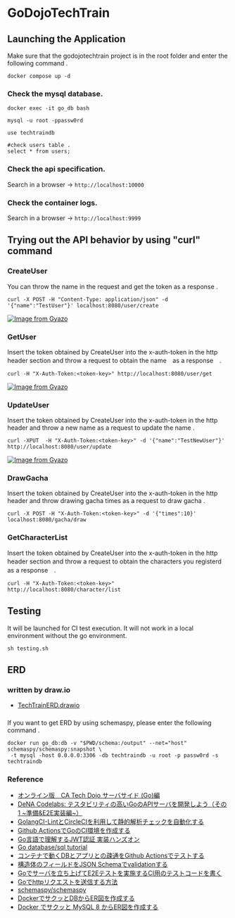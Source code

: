 # GoDojoTechTrain

## Launching the Application
Make sure that the godojotechtrain project is in the root folder and enter the following command .
```
docker compose up -d
```
### Check the mysql database.
```
docker exec -it go_db bash

mysql -u root -ppassw0rd

use techtraindb

#check users table .
select * from users;
```

### Check the api specification.
Search in a browser → `http://localhost:10000`

### Check the container logs.
Search in a browser → `http://localhost:9999`

## Trying out the API behavior by using "curl" command 

### CreateUser
You can throw the name in the request and get the token as a response .
```
curl -X POST -H "Content-Type: application/json" -d '{"name":"TestUser"}' localhost:8080/user/create
```
[![Image from Gyazo](https://i.gyazo.com/8dd2ceacfb56fdce9c861bf0a79847c8.png)](https://gyazo.com/8dd2ceacfb56fdce9c861bf0a79847c8)

### GetUser
Insert the token obtained by CreateUser into the x-auth-token in the http header section and throw a request to obtain the name　as a response　.
```
curl -H "X-Auth-Token:<token-key>" http://localhost:8080/user/get
```
[![Image from Gyazo](https://i.gyazo.com/83c265f9c1c243773058a3161e5a4c3f.png)](https://gyazo.com/83c265f9c1c243773058a3161e5a4c3f)
### UpdateUser
Insert the token obtained by CreateUser into the x-auth-token in the http header and throw a new name as a request to update the name .

```
curl -XPUT  -H "X-Auth-Token:<token-key>" -d '{"name":"TestNewUser"}' http://localhost:8080/user/update 
```

[![Image from Gyazo](https://i.gyazo.com/7b337faf2602fc828cbac398ff666fdf.png)](https://gyazo.com/7b337faf2602fc828cbac398ff666fdf)

### DrawGacha

Insert the token obtained by CreateUser into the x-auth-token in the http header and throw drawing gacha times as a request to draw gacha .
```
curl -X POST -H "X-Auth-Token:<token-key>" -d '{"times":10}' localhost:8080/gacha/draw
```

### GetCharacterList
Insert the token obtained by CreateUser into the x-auth-token in the http header section and throw a request to obtain the characters you registerd　as a response　.
```
curl -H "X-Auth-Token:<token-key>" http://localhost:8080/character/list
```

## Testing

It will be launched for CI test execution. It will not work in a local environment without the go environment.

```
sh testing.sh 
```

## ERD

### written by draw.io
- [TechTrainERD.drawio](https://drive.google.com/file/d/1eJ9z5BW58hKN4MKJkjldIqqWgjXTSEEe/view?usp=sharing)

### 
If you want to get ERD by using  schemaspy, please enter the following command .
```
docker run go_db:db -v "$PWD/schema:/output" --net="host" schemaspy/schemaspy:snapshot \
 -t mysql -host 0.0.0.0:3306 -db techtraindb -u root -p passw0rd -s  techtraindb 
 ```

### Reference
- [オンライン版　CA Tech Dojo サーバサイド (Go)編](https://techbowl.co.jp/techtrain/missions/12)
- [DeNA Codelabs: テスタビリティの高いGoのAPIサーバを開発しよう（その1 ~準備&E2E実装編~）](https://dena.github.io/codelabs/testable-architecture-with-go-part1/#0)
- [GolangCI-LintとCircleCIを利用して静的解析チェックを自動化する](https://blog.mmmcorp.co.jp/blog/2021/01/10/golangci-lint-circleci/)
- [Github ActionsでGoのCI環境を作成する](https://blog.mmmcorp.co.jp/blog/2021/01/10/golangci-lint-circleci/)
- [Go言語で理解するJWT認証 実装ハンズオン](https://qiita.com/po3rin/items/740445d21487dfcb5d9f)
- [Go database/sql tutorial](http://go-database-sql.org/index.html)
- [コンテナで動くDBとアプリとの疎通をGithub Actionsでテストする](https://times.hrbrain.co.jp/entry/test-using-container-on-github-actions)
- [構造体のフィールドをJSON Schemaでvalidationする](https://qiita.com/nownabe/items/e62bbedd2e1687d1ff70)
- [Goでサーバを立ち上げてE2Eテストを実施するCI用のテストコードを書く](https://budougumi0617.github.io/2020/03/27/http-test-in-go/)
- [Goでhttpリクエストを送信する方法](https://qiita.com/taizo/items/c397dbfed7215969b0a5)
- [schemaspy/schemaspy](https://hub.docker.com/r/schemaspy/schemaspy/)
- [DockerでサクッとDBからER図を作成する](https://qiita.com/kamukiriri/items/ab1669c19831c18db9ee)
- [Docker でサクッと MySQL 8 からER図を作成する](https://qiita.com/ngyuki/items/4efa0734e8d8582bfc16)
